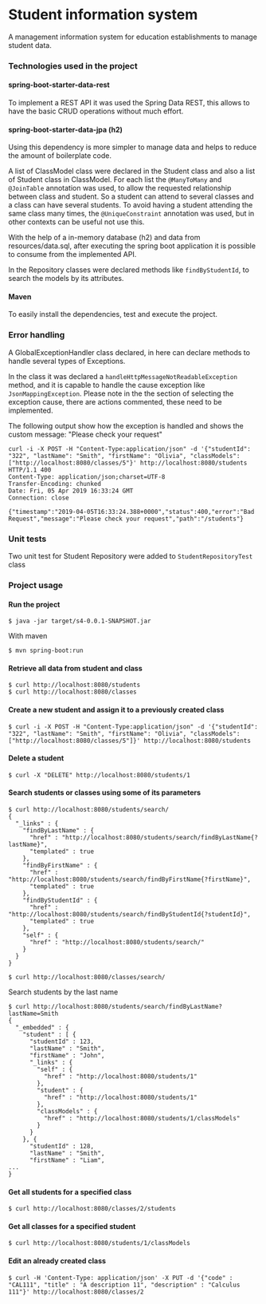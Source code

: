 # Student information system

A management information system for education establishments to manage student data.

### Technologies used in the project

#### spring-boot-starter-data-rest

To implement a REST API it was used the Spring Data REST, this allows to have the
basic CRUD operations without much effort.

#### spring-boot-starter-data-jpa (h2)

Using this dependency is more simpler to manage data and helps to reduce the amount 
of boilerplate code.

A list of ClassModel class were declared in the Student class and also a list of 
Student class in ClassModel. For each list the ```@ManyToMany``` and ```@JoinTable```
annotation was used, to allow the requested relationship between class and student. So
a student can attend to several classes and a class can have several students. 
To avoid having a student attending the same class many times, the ```@UniqueConstraint``` 
annotation was used, but in other contexts can be useful not use this.

With the help of a in-memory database (h2) and data from resources/data.sql, after 
executing the spring boot application it is possible to consume from the implemented API.

In the Repository classes were declared methods like ```findByStudentId```, to search the
models by its attributes.

#### Maven

To easily install the dependencies, test and execute the project.


### Error handling
A GlobalExceptionHandler class declared, in here can declare methods to handle 
several types of Exceptions.

In the class it was declared a ```handleHttpMessageNotReadableException``` method, and it
is capable to handle the cause exception like ```JsonMappingException```. Please note in the
 the section of selecting the exception cause, there are actions commented, these need to be 
implemented.

The following output show how the exception is handled and shows the custom message: 
"Please check your request"
~~~~
curl -i -X POST -H "Content-Type:application/json" -d '{"studentId": "322", "lastName": "Smith", "firstName": "Olivia", "classModels":["http://localhost:8080/classes/5"}' http://localhost:8080/students
HTTP/1.1 400 
Content-Type: application/json;charset=UTF-8
Transfer-Encoding: chunked
Date: Fri, 05 Apr 2019 16:33:24 GMT
Connection: close

{"timestamp":"2019-04-05T16:33:24.388+0000","status":400,"error":"Bad Request","message":"Please check your request","path":"/students"}
~~~~

### Unit tests
Two unit test for Student Repository were added to ```StudentRepositoryTest``` class

### Project usage
#### Run the project

```$ java -jar target/s4-0.0.1-SNAPSHOT.jar```

With maven

```$ mvn spring-boot:run ```
#### Retrieve all data from student and class
~~~~
$ curl http://localhost:8080/students
$ curl http://localhost:8080/classes
~~~~

#### Create a new student and assign it to a previously created class
~~~~
$ curl -i -X POST -H "Content-Type:application/json" -d '{"studentId": "322", "lastName": "Smith", "firstName": "Olivia", "classModels":["http://localhost:8080/classes/5"]}' http://localhost:8080/students
~~~~

#### Delete a student
~~~~
$ curl -X "DELETE" http://localhost:8080/students/1
~~~~

#### Search students or classes using some of its parameters
~~~~
$ curl http://localhost:8080/students/search/
{
  "_links" : {
    "findByLastName" : {
      "href" : "http://localhost:8080/students/search/findByLastName{?lastName}",
      "templated" : true
    },
    "findByFirstName" : {
      "href" : "http://localhost:8080/students/search/findByFirstName{?firstName}",
      "templated" : true
    },
    "findByStudentId" : {
      "href" : "http://localhost:8080/students/search/findByStudentId{?studentId}",
      "templated" : true
    },
    "self" : {
      "href" : "http://localhost:8080/students/search/"
    }
  }
}
~~~~

~~~~
$ curl http://localhost:8080/classes/search/
~~~~
Search students by the last name
~~~~
$ curl http://localhost:8080/students/search/findByLastName?lastName=Smith
{
  "_embedded" : {
    "student" : [ {
      "studentId" : 123,
      "lastName" : "Smith",
      "firstName" : "John",
      "_links" : {
        "self" : {
          "href" : "http://localhost:8080/students/1"
        },
        "student" : {
          "href" : "http://localhost:8080/students/1"
        },
        "classModels" : {
          "href" : "http://localhost:8080/students/1/classModels"
        }
      }
    }, {
      "studentId" : 128,
      "lastName" : "Smith",
      "firstName" : "Liam",
...
}
~~~~

#### Get all students for a specified class
~~~~
$ curl http://localhost:8080/classes/2/students
~~~~

#### Get all classes for a specified student
~~~~
$ curl http://localhost:8080/students/1/classModels
~~~~

#### Edit an already created class
~~~~
$ curl -H 'Content-Type: application/json' -X PUT -d '{"code" : "CAL111", "title" : "A description 11", "description" : "Calculus 111"}' http://localhost:8080/classes/2
~~~~

